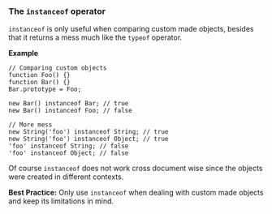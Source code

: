 ### The `instanceof` operator

`instanceof` is only useful when comparing custom made objects, besides that it
returns a mess much like the `typeof` operator.

**Example**

    // Comparing custom objects
    function Foo() {}
    function Bar() {}
    Bar.prototype = Foo;

    new Bar() instanceof Bar; // true
    new Bar() instanceof Foo; // false

    // More mess
    new String('foo') instanceof String; // true
    new String('foo') instanceof Object; // true
    'foo' instanceof String; // false
    'foo' instanceof Object; // false

Of course `instanceof` does not work cross document wise since the objects were
created in different contexts.

**Best Practice:** Only use `instanceof` when dealing with custom made objects
and keep its limitations in mind.

